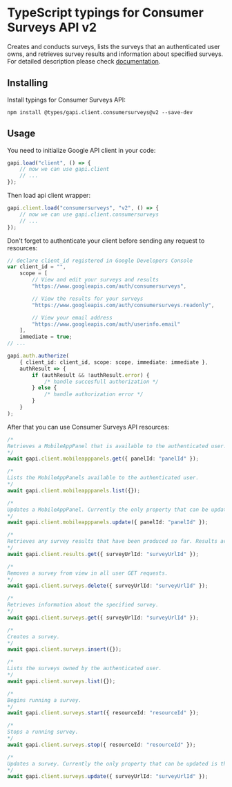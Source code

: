 # TypeScript typings for Consumer Surveys API v2

Creates and conducts surveys, lists the surveys that an authenticated user owns,
and retrieves survey results and information about specified surveys. For
detailed description please check [documentation](undefined).

## Installing

Install typings for Consumer Surveys API:

```
npm install @types/gapi.client.consumersurveys@v2 --save-dev
```

## Usage

You need to initialize Google API client in your code:

```typescript
gapi.load("client", () => {
    // now we can use gapi.client
    // ...
});
```

Then load api client wrapper:

```typescript
gapi.client.load("consumersurveys", "v2", () => {
    // now we can use gapi.client.consumersurveys
    // ...
});
```

Don't forget to authenticate your client before sending any request to
resources:

```typescript
// declare client_id registered in Google Developers Console
var client_id = "",
    scope = [
        // View and edit your surveys and results
        "https://www.googleapis.com/auth/consumersurveys",

        // View the results for your surveys
        "https://www.googleapis.com/auth/consumersurveys.readonly",

        // View your email address
        "https://www.googleapis.com/auth/userinfo.email"
    ],
    immediate = true;
// ...

gapi.auth.authorize(
    { client_id: client_id, scope: scope, immediate: immediate },
    authResult => {
        if (authResult && !authResult.error) {
            /* handle succesfull authorization */
        } else {
            /* handle authorization error */
        }
    }
);
```

After that you can use Consumer Surveys API resources:

```typescript
/* 
Retrieves a MobileAppPanel that is available to the authenticated user.  
*/
await gapi.client.mobileapppanels.get({ panelId: "panelId" });

/* 
Lists the MobileAppPanels available to the authenticated user.  
*/
await gapi.client.mobileapppanels.list({});

/* 
Updates a MobileAppPanel. Currently the only property that can be updated is the owners property.  
*/
await gapi.client.mobileapppanels.update({ panelId: "panelId" });

/* 
Retrieves any survey results that have been produced so far. Results are formatted as an Excel file. You must add "?alt=media" to the URL as an argument to get results.  
*/
await gapi.client.results.get({ surveyUrlId: "surveyUrlId" });

/* 
Removes a survey from view in all user GET requests.  
*/
await gapi.client.surveys.delete({ surveyUrlId: "surveyUrlId" });

/* 
Retrieves information about the specified survey.  
*/
await gapi.client.surveys.get({ surveyUrlId: "surveyUrlId" });

/* 
Creates a survey.  
*/
await gapi.client.surveys.insert({});

/* 
Lists the surveys owned by the authenticated user.  
*/
await gapi.client.surveys.list({});

/* 
Begins running a survey.  
*/
await gapi.client.surveys.start({ resourceId: "resourceId" });

/* 
Stops a running survey.  
*/
await gapi.client.surveys.stop({ resourceId: "resourceId" });

/* 
Updates a survey. Currently the only property that can be updated is the owners property.  
*/
await gapi.client.surveys.update({ surveyUrlId: "surveyUrlId" });
```
